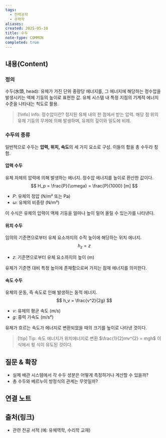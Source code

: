 ```yaml
---
tags:
  - 전력공학
  - 수력학
aliases: 
created: 2025-05-10
title: 수두
note-type: COMMON
completed: true
---
```


## 내용(Content)
### 정의
수두(水頭, head): 유체가 가진 단위 중량당 에너지를, 그 에너지에 해당하는 정수압을 발생시키는 액체 기둥의 높이로 표현한 값. 유체 시스템 내 특정 지점의 기계적 에너지 수준을 나타내는 척도로 활용.

>[!info] Info: 정수압이란?
>정지된 유체 내의 한 점에서 받는 압력. 해당 점 위의 유체 기둥의 무게에 의해 발생하며, 유체의 깊이와 밀도에 비례.

### 수두의 종류
일반적으로 수두는 **압력, 위치, 속도**의 세 가지 요소로 구성. 이들의 합을 총 수두라 칭함.

#### 압력 수두

유체 자체의 압력에 의해 발생하는 에너지. 정수압 에너지를 높이로 환산한 값이다.
$$
H_p = \frac{P}{\omega} = \frac{P}{1000} [m]
$$
- $P$: 유체의 정압 (N/m² 또는 Pa)
- $\omega$: 유체의 비중량 (N/m³)

이 수식은 유체의 압력이 액체 기둥을 얼마나 높이 밀어 올릴 수 있는가를 나타낸다.

#### 위치 수두

임의의 기준면으로부터 유체 요소까지의 수직 높이에 해당하는 위치 에너지.
$$
h_z = z
$$
- $z$: 기준면으로부터 유체 요소까지의 높이 (m)

유체가 기준면 대비 특정 높이에 존재함으로써 가지는 잠재 에너지를 의미한다.

#### 속도 수두

유체의 운동, 즉 속도로 인해 발생하는 동적 에너지.
$$
h_v = \frac{v^2}{2g}
$$
- $v$: 유체의 평균 속도 (m/s)
- $g$: 중력 가속도 (m/s²)

유체가 흐르는 속도가 에너지로 변환되었을 때의 크기를 높이로 나타낸 것이다.

>[!tip] Tip: 속도 에너지가 위치에너지로 변환
>$\frac{1}{2}mv^{2} = mgh$ 이 식에서 윗 식이 유도된 것이다.
## 질문 & 확장

- 실제 배관 시스템에서 각 수두 성분은 어떻게 측정하거나 계산할 수 있을까?
- 총 수두와 베르누이 방정식의 관계는 무엇일까?

## 연결 노트

## 출처(링크)
- 관련 전공 서적 (예: 유체역학, 수리학 교재)
